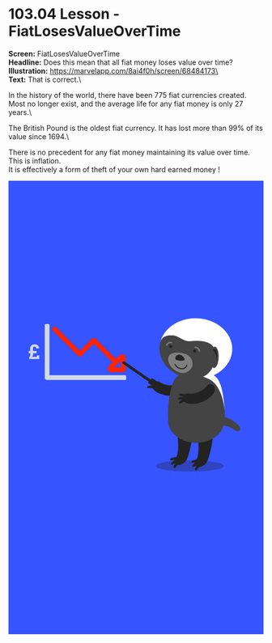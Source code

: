 # 103.04 Lesson - FiatLosesValueOverTime

**Screen:** FiatLosesValueOverTime\
**Headline:** Does this mean that all fiat money loses value over time?\
**Illustration:** https://marvelapp.com/8ai4f0h/screen/68484173\
\
**Text:** That is correct.\


In the history of the world, there have been 775 fiat currencies created. Most no longer exist, and the average life for any fiat money is only 27 years.\


The British Pound is the oldest fiat currency. It has lost more than 99% of its value since 1694.\


There is no precedent for any fiat money maintaining its value over time. This is inflation.\
It is effectively a form of theft of your own hard earned money !

![](<../.gitbook/assets/image (8).png>)

